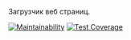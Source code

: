 Загрузчик веб страниц.

[![Maintainability](https://api.codeclimate.com/v1/badges/7f6581267690f132f241/maintainability)](https://codeclimate.com/github/Vasya231/backend-project-lvl3/maintainability)
[![Test Coverage](https://api.codeclimate.com/v1/badges/7f6581267690f132f241/test_coverage)](https://codeclimate.com/github/Vasya231/backend-project-lvl3/test_coverage)